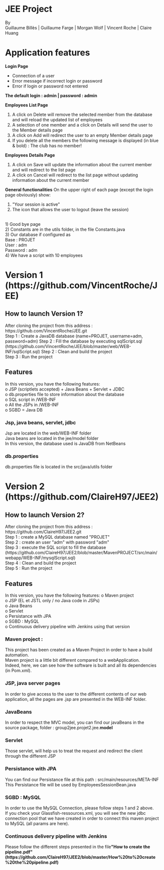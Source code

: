 # JEE Project
By <br>
Guillaume Billès | Guillaume Farge | Morgan Wolf | Vincent Roche | Claire Huang<br>

<h1>Application features</h1>

<b>Login Page</b><br>
- Connection of a user <br>
- Error message if incorrect login or password <br>
- Error if login or password not entered <br>

<b>The default login : admin | password : admin</b>

<b>Employees List Page</b><br>
1) A click on Delete will remove the selected member from the database and will reload the updated list of employees<br>
2) A selection of one member and a click on Details will send the user to the Member details page<br>
3) A click on Add will redirect the user to an empty Member details page<br>
4) If you delete all the members the following message is displayed (in blue & bold) : The club has no member!<br> 

<b>Employees Details Page</b><br>
1) A click on Save will update the information about the current member and will redirect to the list page<br>
2) A click on Cancel will redirect to the list page without updating information about the current member<br>

<b>General functionalities</b>
On the upper right of each page (except the login page obviously) show: <br>
1) "Your session is active" <br>
2) The icon that allows the user to logout (leave the session)<br>
<br>
1) Good bye page<br>
2) Constants are in the utils folder, in the file Constants.java<br>
3) Our database if configured as <br>
Base : PROJET<br>
User : adm<br>
Password : adm<br>
4) We have a script with 10 employees<br>

<h1>Version 1 (https://github.com/VincentRoche/JEE)</h1>
<h2>How to launch Version 1?</h2>
After cloning the project from this address : https://github.com/VincentRoche/JEE.git<br>
Step 1 : Create a JavaDB database (name=PROJET, username=adm, password=adm)
Step 2 : Fill the database by executing sqlScript.sql (https://github.com/VincentRoche/JEE/blob/master/web/WEB-INF/sqlScript.sql)
Step 2 : Clean and build the project<br>
Step 3 : Run the project

<h2>Features</h2>
In this version, you have the following features: <br>
o JSP (scriptlets accepted) + Java Beans + Servlet + JDBC<br>
o db.properties file to store information about the database <br>
o SQL script in /WEB-INF<br>
o All the JSPs in /WEB-INF <br>
o SGBD = Java DB<br>

<h3>Jsp, java beans, servlet, jdbc</h3>
Jsp are located in the web/WEB-INF folder<br>
Java beans are located in the jee/model folder<br>
In this version, the database used is JavaDB from NetBeans
<h3>db.properties</h3>
db.properties file is located in the src/java/utils folder<br>


<h1>Version 2 (https://github.com/ClaireH97/JEE2)</h1>
<h2>How to launch Version 2?</h2>
After cloning the project from this address : https://github.com/ClaireH97/JEE2.git<br>
Step 1 : create a MySQL database named "PROJET"<br>
Step 2 : create an user "adm" with password "adm" <br>
Step 3 : execute the SQL script to fill the database (https://github.com/ClaireH97/JEE2/blob/master/MavenPROJECT/src/main/webapp/WEB-INF/mysqlScript.sql)<br>
Step 4 : Clean and build the project<br>
Step 5 : Run the project

<h2>Features</h2>
In this version, you have the following features: 
o Maven project <br>
o JSP (EL et JSTL only / no Java code in JSPs)<br>
o Java Beans <br>
o Servlet <br>
o Persistance with JPA<br>
o SGBD : MySQL <br>
o Continuous delivery pipeline with Jenkins using that version<br>

<h3>Maven project :</h3>
This project has been created as a Maven Project in order to have a build automation.<br>
Maven project is a little bit different compared to a webApplication.<br>
Indeed, here, we can see how the software is built and all its dependencies (in Pom.xml).<br>

<h3>JSP, java server pages</h3>
In order to give access to the user to the different contents of our web application, all the pages are .jsp are presented in the WEB-INF folder.

<h3>JavaBeans</h3>
In order to respect the MVC model, you can find our javaBeans in the source package, folder : group2jee.projet2.jee.<b>model</b>

<h3>Servlet</h3>
Those servlet, will help us to treat the request and redirect the client through the different JSP 

<h3>Persistance with JPA </h3>
You can find our Persistance file at this path : src/main/resources/META-INF<br>
This Persistance file will be used by EmployeesSessionBean.java<br>

<h3>SGBD : MySQL</h3>
In order to use the MySQL Connection, please follow steps 1 and 2 above. <br>
If you check your Glassfish-ressources.xml, you will see the new jdbc connection pool that we have created in order to connect this maven project to MySQL (all params are here).

<h3>Continuous delivery pipeline with Jenkins</h3>
Please follow the different steps presented in the file<b>"How to create the pipeline.pdf" (https://github.com/ClaireH97/JEE2/blob/master/How%20to%20create%20the%20pipeline.pdf)</b>
